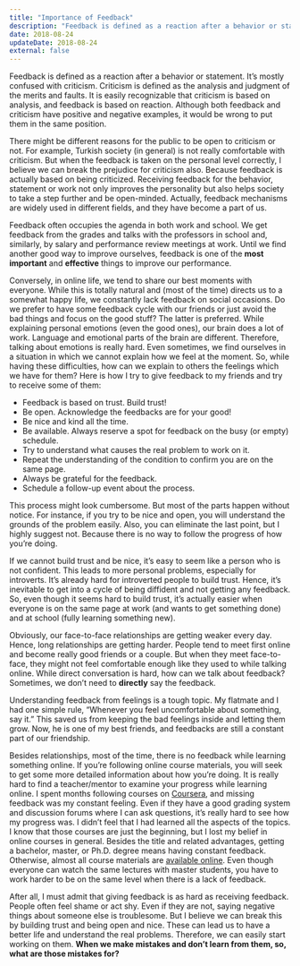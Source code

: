 ```yaml
---
title: "Importance of Feedback"
description: "Feedback is defined as a reaction after a behavior or statement. But what does it really mean for us?"
date: 2018-08-24
updateDate: 2018-08-24
external: false
---
```


Feedback is defined as a reaction after a behavior or statement. It’s mostly confused with criticism. Criticism is defined as the analysis and judgment of the merits and faults. It is easily recognizable that criticism is based on analysis, and feedback is based on reaction. Although both feedback and criticism have positive and negative examples, it would be wrong to put them in the same position.

There might be different reasons for the public to be open to criticism or not. For example, Turkish society (in general) is not really comfortable with criticism. But when the feedback is taken on the personal level correctly, I believe we can break the prejudice for criticism also. Because feedback is actually based on being criticized. Receiving feedback for the behavior, statement or work not only improves the personality but also helps society to take a step further and be open-minded. Actually, feedback mechanisms are widely used in different fields, and they have become a part of us.

Feedback often occupies the agenda in both work and school. We get feedback from the grades and talks with the professors in school and, similarly, by salary and performance review meetings at work. Until we find another good way to improve ourselves, feedback is one of the **most important** and **effective** things to improve our performance.

Conversely, in online life, we tend to share our best moments with everyone. While this is totally natural and (most of the time) directs us to a somewhat happy life, we constantly lack feedback on social occasions. Do we prefer to have some feedback cycle with our friends or just avoid the bad things and focus on the good stuff? The latter is preferred. While explaining personal emotions (even the good ones), our brain does a lot of work. Language and emotional parts of the brain are different. Therefore, talking about emotions is really hard. Even sometimes, we find ourselves in a situation in which we cannot explain how we feel at the moment. So, while having these difficulties, how can we explain to others the feelings which we have for them? Here is how I try to give feedback to my friends and try to receive some of them:

- Feedback is based on trust. Build trust!
- Be open. Acknowledge the feedbacks are for your good!
- Be nice and kind all the time.
- Be available. Always reserve a spot for feedback on the busy (or empty) schedule.
- Try to understand what causes the real problem to work on it.
- Repeat the understanding of the condition to confirm you are on the same page.
- Always be grateful for the feedback.
- Schedule a follow-up event about the process.

This process might look cumbersome. But most of the parts happen without notice. For instance, if you try to be nice and open, you will understand the grounds of the problem easily. Also, you can eliminate the last point, but I highly suggest not. Because there is no way to follow the progress of how you’re doing.

If we cannot build trust and be nice, it’s easy to seem like a person who is not confident. This leads to more personal problems, especially for introverts. It’s already hard for introverted people to build trust. Hence, it’s inevitable to get into a cycle of being diffident and not getting any feedback. So, even though it seems hard to build trust, it’s actually easier when everyone is on the same page at work (and wants to get something done) and at school (fully learning something new).

Obviously, our face-to-face relationships are getting weaker every day. Hence, long relationships are getting harder. People tend to meet first online and become really good friends or a couple. But when they meet face-to-face, they might not feel comfortable enough like they used to while talking online. While direct conversation is hard, how can we talk about feedback? Sometimes, we don’t need to **directly** say the feedback.

Understanding feedback from feelings is a tough topic. My flatmate and I had one simple rule, “Whenever you feel uncomfortable about something, say it.” This saved us from keeping the bad feelings inside and letting them grow. Now, he is one of my best friends, and feedbacks are still a constant part of our friendship.

Besides relationships, most of the time, there is no feedback while learning something online. If you’re following online course materials, you will seek to get some more detailed information about how you’re doing. It is really hard to find a teacher/mentor to examine your progress while learning online. I spent months following courses on [Coursera](http://www.coursera.org/), and missing feedback was my constant feeling. Even if they have a good grading system and discussion forums where I can ask questions, it’s really hard to see how my progress was. I didn’t feel that I had learned all the aspects of the topics. I know that those courses are just the beginning, but I lost my belief in online courses in general. Besides the title and related advantages, getting a bachelor, master, or Ph.D. degree means having constant feedback. Otherwise, almost all course materials are [available online](http://www.openculture.com/freeonlinecourses). Even though everyone can watch the same lectures with master students, you have to work harder to be on the same level when there is a lack of feedback.

After all, I must admit that giving feedback is as hard as receiving feedback. People often feel shame or act shy. Even if they are not, saying negative things about someone else is troublesome. But I believe we can break this by building trust and being open and nice. These can lead us to have a better life and understand the real problems. Therefore, we can easily start working on them. **When we make mistakes and don’t learn from them, so, what are those mistakes for?**
